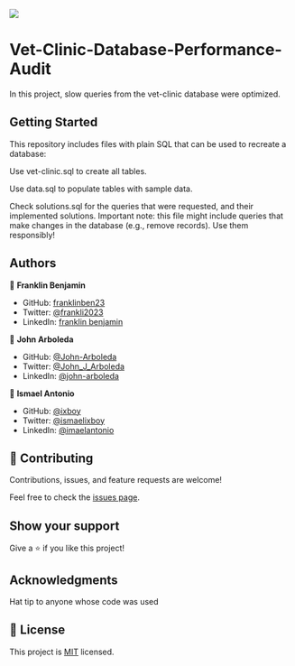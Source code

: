 ![](https://img.shields.io/badge/Microverse-blueviolet)

# Vet-Clinic-Database-Performance-Audit

In this project, slow queries from the vet-clinic database were optimized.

## Getting Started

This repository includes files with plain SQL that can be used to recreate a database:

Use vet-clinic.sql to create all tables.

Use data.sql to populate tables with sample data.

Check solutions.sql for the queries that were requested, and their implemented solutions. Important note: this file might include queries that make changes in the database (e.g., remove records). Use them responsibly!

## Authors

👤 **Franklin Benjamin**

- GitHub: [franklinben23](https://github.com/franklinben23)
- Twitter: [@frankli2023](https://twitter.com/frankli2023)
- LinkedIn: [franklin benjamin](https://www.linkedin.com/in/franklinbenjamin/)

👤 **John Arboleda**

- GitHub: [@John-Arboleda](https://github.com/John-Arboleda)
- Twitter: [@John_J_Arboleda](https://twitter.com/John_J_Arboleda)
- LinkedIn: [@john-arboleda](https://www.linkedin.com/in/john-arboleda/)

👤 **Ismael Antonio**

- GitHub: [@ixboy](https://github.com/ixboy)
- Twitter: [@ismaelixboy](https://twitter.com/ismaelixboy)
- LinkedIn: [@imaelantonio](https://www.linkedin.com/in/ismaelantonio/)

## 🤝 Contributing

Contributions, issues, and feature requests are welcome!

Feel free to check the [issues page](../../issues/).

## Show your support

Give a ⭐️ if you like this project!

## Acknowledgments

Hat tip to anyone whose code was used

## 📝 License

This project is [MIT](./LICENSE) licensed.